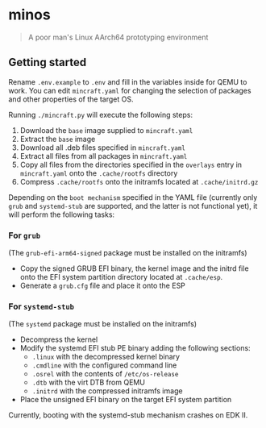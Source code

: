 # minos
> A poor man's Linux AArch64 prototyping environment

## Getting started
Rename `.env.example` to `.env` and fill in the variables inside for QEMU to work. You can edit `mincraft.yaml` for changing the selection of packages and other properties of the target OS.

Running `./mincraft.py` will execute the following steps:
1. Download the `base` image supplied to `mincraft.yaml`
2. Extract the `base` image
3. Download all .deb files specified in `mincraft.yaml`
4. Extract all files from all packages in `mincraft.yaml`
5. Copy all files from the directories specified in the `overlays` entry in `mincraft.yaml` onto the `.cache/rootfs` directory
6. Compress `.cache/rootfs` onto the initramfs located at `.cache/initrd.gz`

Depending on the `boot mechanism` specified in the YAML file (currently only `grub` and `systemd-stub` are supported, and the latter is not functional yet), it will perform the following tasks:

### For `grub`
(The `grub-efi-arm64-signed` package must be installed on the initramfs)
- Copy the signed GRUB EFI binary, the kernel image and the initrd file onto the EFI system partition directory located at `.cache/esp`.
- Generate a `grub.cfg` file and place it onto the ESP

### For `systemd-stub`
(The `systemd` package must be installed on the initramfs)
- Decompress the kernel
- Modify the systemd EFI stub PE binary adding the following sections:
    - `.linux` with the decompressed kernel binary
    - `.cmdline` with the configured command line
    - `.osrel` with the contents of `/etc/os-release`
    - `.dtb` with the virt DTB from QEMU
    - `.initrd` with the compressed initramfs image
- Place the unsigned EFI binary on the target EFI system partition

Currently, booting with the systemd-stub mechanism crashes on EDK II.